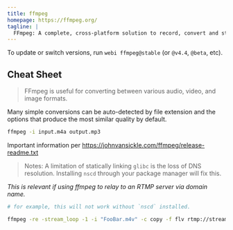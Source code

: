 ```yaml
---
title: ffmpeg
homepage: https://ffmpeg.org/
tagline: |
  FFmpeg: A complete, cross-platform solution to record, convert and stream audio and video.
---
```


To update or switch versions, run `webi ffmpeg@stable` (or `@v4.4`, `@beta`,
etc).

## Cheat Sheet

> FFmpeg is useful for converting between various audio, video, and image
> formats.

Many simple conversions can be auto-detected by file extension and the options
that produce the most similar quality by default.

```sh
ffmpeg -i input.m4a output.mp3
```

Important information per https://johnvansickle.com/ffmpeg/release-readme.txt
 
> Notes:  A limitation of statically linking `glibc` is the loss of DNS resolution. Installing `nscd` through your package manager will fix this.

*This is relevant if using ffmpeg to relay to an RTMP server via domain name.*

```sh
# for example, this will not work without `nscd` installed.

ffmpeg -re -stream_loop -1 -i "FooBar.m4v" -c copy -f flv rtmp://stream.example.com/foo/bar
```

